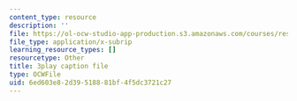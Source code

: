 ```yaml
---
content_type: resource
description: ''
file: https://ol-ocw-studio-app-production.s3.amazonaws.com/courses/res-9-003-brains-minds-and-machines-summer-course-summer-2015/6ed603e82d39518881bf4f5dc3721c27_vmE4N0m67AA.vtt
file_type: application/x-subrip
learning_resource_types: []
resourcetype: Other
title: 3play caption file
type: OCWFile
uid: 6ed603e8-2d39-5188-81bf-4f5dc3721c27
---
```

